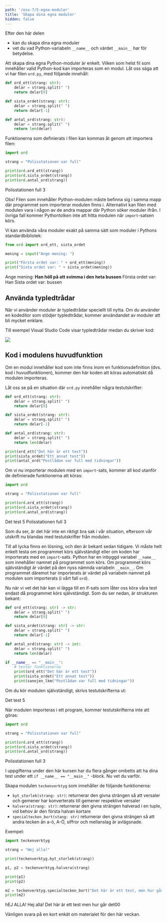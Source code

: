```yaml
---
path: '/osa-7/5-egna-moduler'
title: 'Skapa dina egna moduler'
hidden: false
---
```


<text-box variant='learningObjectives' name='Lärandemål'>

Efter den här delen

* kan du skapa dina egna moduler
* vet du vad Python-variabeln `__name__` och värdet `__main__` har för betydelse.

</text-box>

Att skapa dina egna Python-moduler är enkelt. Vilken som helst fil som innehåller valid Python-kod kan importeras som en modul. Låt oss säga att vi har filen `ord.py`, med följande innehåll:

```python
def ord_ett(strang: str):
    delar = strang.split(" ")
    return delar[0]

def sista_ordet(strang: str):
    delar = strang.split(" ")
    return delar[-1]

def antal_ord(strang: str):
    delar = strang.split(" ")
    return len(delar)
```

Funktionerna som definierats i filen kan kommas åt genom att importera filen:

```python
import ord

strang = "Polisstationen var full"

print(ord.ord_ett(strang))
print(ord.sista_ordet(strang))
print(ord.antal_ord(strang))
```

<sample-output>

Polisstationen
full
3

</sample-output>

Obs! Filen som innehåller Python-modulen måste befinna sig i samma mapp där programmet som importerar modulen finns i. Alternativt kan filen med modulen vara i någon av de andra mappar där Python söker moduler ifrån. I övriga fall kommer Pythontolken inte att hitta modulen när `import`-satsen körs.

Vi kan använda våra moduler exakt på samma sätt som moduler i Pythons standardbibliotek:

```python
from ord import ord_ett, sista_ordet

mening = input("Ange mening: ")

print("Första ordet var: " + ord_ett(mening))
print("Sista ordet var: " + sista_ordet(mening))
```

<sample-output>

Ange mening: **Han höll på att svimma i den heta bussen**
Första ordet var: Han
Sista ordet var: bussen

</sample-output>

## Använda typledtrådar

När vi använder moduler är typledtrådar speciellt till nytta. Om du använder en kodeditor som stödjer typledtrådar, kommer användandet av moduler att bli mycket enklare.

Till exempel Visual Studio Code visar typledtrådar medan du skriver kod:

<img src="7_vihje.png">

## Kod i modulens huvudfunktion

Om en modul innehåller kod som inte finns inom en funktionsdefinition (dvs. kod i huvudfunktionen), kommer den här koden att köras automatiskt då modulen importeras.

Låt oss se på en situation där `ord.py` innehåller några testutskrifter:

```python
def ord_ett(strang: str):
    delar = strang.split(" ")
    return delar[0]

def sista_ordet(strang: str):
    delar = strang.split(" ")
    return delar[-1]

def antal_ord(strang: str):
    delar = strang.split(" ")
    return len(delar)

print(ord_ett("Det här är ett test"))
print(sista_ordet("Ett annat test"))
print(antal_ord("Postlådan var full med tidningar"))
```

Om vi nu importerar modulen med en `import`-sats, kommer all kod utanför de definierade funktionerna att köras:

```python
import ord

strang = "Polisstationen var full"

print(ord.ord_ett(strang))
print(ord.sista_ordet(strang))
print(ord.antal_ord(strang))
```

<sample-output>

Det
test
5
Polisstationen
full
3

</sample-output>

Som du ser, är det här inte en riktigt bra sak i vår situation, eftersom vår utskrift nu blandas med testutskrifter från modulen.

Till all lycka finns en lösning, och den är bekant sedan tidigare. Vi måste helt enkelt testa om programmet körs självständigt eller om koden har importerats med en `import`-sats. Python har en inbyggd variabel `__name__` som innehåller namnet på programmet som körs. Om programmet körs självständigt är värdet på den nyss nämnda variabeln `__main__`. Om programmet däremot har importerats är värdet på variabeln namnet på modulen som importerats (i vårt fall `ord`).

Nu när vi vet det här kan vi lägga till en if-sats som låter oss köra våra test endast då programmet körs självständigt. Som du ser nedan, är strukturen bekant:

```python
def ord_ett(strang: str) -> str:
    delar = strang.split(" ")
    return delar[0]

def sista_ordet(strang: str) -> str:
    delar = strang.split(" ")
    return delar[-1]

def antal_ord(strang: str) -> int:
    delar = strang.split(" ")
    return len(delar)

if __name__ == "__main__":
    # testar funktionerna
    print(ord_ett("Det här är ett test"))
    print(sista_ordet("Ett annat test"))
    print(sanojen_lkm("Postlådan var full med tidningar"))
```

Om du kör modulen självständigt, skrivs testutskrifterna ut:

<sample-output>

Det
test
5

</sample-output>

När modulen importeras i ett program, kommer testutskrifterna inte att göras:

```python
import ord

strang = "Polisstationen var full"

print(ord.ord_ett(strang))
print(ord.sista_ordet(strang))
print(ord.antal_ord(strang))
```

<sample-output>

Polisstationen
full
3

</sample-output>

I uppgifterna under den här kursen har du flera gånger ombetts att ha dina test under ett `if __name__ == "__main__"` -block. Nu vet du varför.

<programming-exercise name='Teckenverktyg' tmcname='osa07-17_teckenverktyg'>

Skapa modulen `teckenverktyg` som innehåller de följande funktionerna:

* `byt_storlek(strang: str)`: returnerar den givna strängen så att versaler och gemener har konverterats till gemener respektive versaler
* `halvera(strang: str)`: returnerar den givna strängen halverad i en tuple, vid behov är den första halvan kortare
* `specialtecken_bort(stang: str)` returnerar den givna strängen så att andra tecken än a-ö, A-Ö, siffror och mellanslag är avlägsnade.

Exempel:

```python
import teckenverktyg

strang = "Hej alla!"

print(teckenverktyg.byt_storlek(strang))

p1, p2 = teckenverktyg.halvera(strang)

print(p1)
print(p2)

m2 = teckenverktyg.specialtecken_bort("Det här är ett test, men hur går det??00")
print(m2)
```

<sample-output>

hEJ ALLA!
Hej
alla!
Det här är ett test men hur går det00

</sample-output>

</programming-exercise>

<quiz id="caf731dc-cf22-5dfc-ad4d-a3224b2df020"></quiz>

Vänligen svara på en kort enkät om materialet för den här veckan.

<quiz id="7794fe8b-1641-5a54-94d5-16d900a14d13"></quiz>
